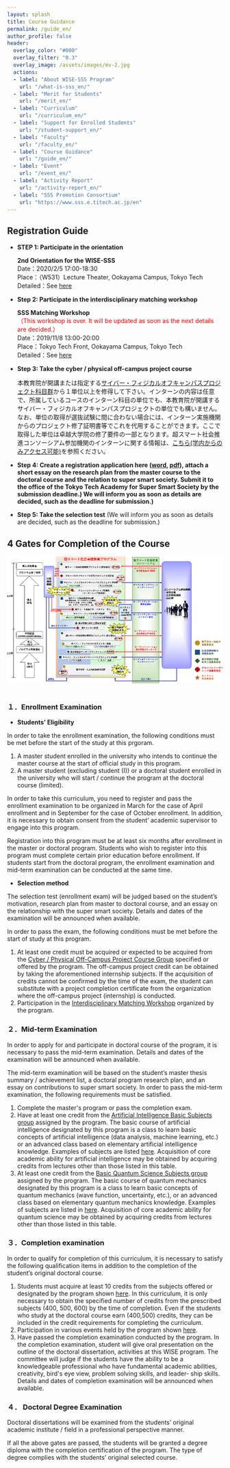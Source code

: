 ```yaml
---
layout: splash
title: Course Guidance
permalink: /guide_en/
author_profile: false
header:
  overlay_color: "#000"
  overlay_filter: "0.3"
  overlay_image: /assets/images/mv-2.jpg
  actions:
  - label: "About WISE-SSS Program"
    url: "/what-is-sss_en/"
  - label: "Merit for Students"
    url: "/merit_en/"
  - label: "Curriculum"
    url: "/curriculum_en/"
  - label: "Support for Enrolled Students"
    url: "/student-support_en/"
  - label: "Faculty"
    url: "/faculty_en/"
  - label: "Course Guidance"
    url: "/guide_en/"
  - label: "Event"
    url: "/event_en/"
  - label: "Activity Report"
    url: "/activity-report_en/"
  - label: "SSS Promotion Consortium"
    url: "https://www.sss.e.titech.ac.jp/en"
---
```


<!-- 学修案内（案）は[こちら](https://www.wise-sss.titech.ac.jp/courses/guide_SSS.pdf) -->

## Registration Guide

* **STEP 1: Participate in the orientation**

  **2nd Orientation for the WISE-SSS**<br>
  Date：2020/2/5 17:00-18:30<br>
  Place：（W531）Lecture Theater, Ookayama Campus, Tokyo Tech<br>
  Detailed：See [here](https://www.sss.e.titech.ac.jp/event-wise-orientation-20200205/)

* **Step 2: Participate in the interdisciplinary matching workshop**

  **SSS Matching Workshop**<br>
  <span style="color:Red">（This workshop is over. It will be updated as soon as the next details are decided.）</span><br>
  Date：2019/11/8 13:00-20:00<br>
  Place：Tokyo Tech Front, Ookayama Campus, Tokyo Tech<br>
  Detailed：See [here](http://www.sss.e.titech.ac.jp/event-sss-matching-ws-20191108/)

* **​Step 3: Take the cyber / physical off-campus project course**

  本教育院が開講または指定する[サイバー・フィジカルオフキャンパスプロジェクト科目群](https://www.wise-sss.titech.ac.jp/courses/off-campus.pdf)から１単位以上を修得して下さい。インターンの内容は任意で、所属しているコースのインターン科目の単位でも、本教育院が開講するサイバー・フィジカルオフキャンパスプロジェクトの単位でも構いません。なお、単位の取得が選抜試験に間に合わない場合には、インターン実施機関からのプロジェクト修了証明書等でこれを代用することができます。ここで取得した単位は卓越大学院の修了要件の一部となります。超スマート社会推進コンソーシアム参加機関のインターンに関する情報は、[こちら(学内からのみアクセス可能)](https://www.sss.e.titech.ac.jp/for_students/for_students_only/)を参照ください。

* **Step 4: Create a registration application here ([word](https://www.wise-sss.titech.ac.jp/forms/application_form.docx), [pdf](https://www.wise-sss.titech.ac.jp/forms/application_form.pdf)), attach a short essay on the research plan from the master course to the doctoral course and the relation to super smart society. Submit it to the office of the Tokyo Tech Academy for Super Smart Society by the submission deadline.) We will inform you as soon as details are decided, such as the deadline for submission.)**

* **Step 5: Take the selection test**
(We will inform you as soon as details are decided, such as the deadline for submission.)

## 4 Gates for Completion of the Course

<div style="text-align:center"><img src="/assets/images/curriculum.png" /></div><br>

### １．Enrollment Examination

* **Students' Eligibility**

In order to take the enrollment examination, the following conditions must be met before the start of the study at this prgoram.

1. A master student enrolled in the university who intends to continue the master course at the start of official study in this program.
2. A master student (excluding student (I)) or a doctoral student enrolled in the university who will start / continue the program at the doctoral course (limited).

In order to take this curriculum, you need to register and pass the enrollment examination to be organized in March for the case of April enrollment and in September for the case of October enrollment. In addition, it is necessary to obtain consent from the student’ academic supervisor to engage into this program.

Registration into this program must be at least six months after enrollment in the master or doctoral program. Students who wish to register into this program must complete certain prior education before enrollment. If students start from the doctoral program, the enrollment examination and mid-term examination can be conducted at the same time.

* **Selection method**

The selection test (enrollment exam) will be judged based on the student’s motivation, research plan from master to doctoral course, and an essay on the relationship with the super smart society. Details and dates of the examination will be announced when available.

In order to pass the exam, the following conditions must be met before the start of study at this program.

1. At least one credit must be acquired or expected to be acquired from the [Cyber / Physical Off-Campus Project Course Group]((https://www.wise-sss.titech.ac.jp/courses/off-campus.pdf)) specified or offered by the program. The off-campus project credit can be obtained by taking the aforementioned internship subjects. If the acquisition of credits cannot be confirmed by the time of the exam, the student can substitute with a project completion certificate from the organization where the off-campus project (internship) is conducted.
2. Participation in the [Interdisciplinary Matching Workshop](http://www.sss.e.titech.ac.jp/event-sss-matching-ws-20191108/) organized by the program.

### ２．Mid-term Examination

In order to apply for and participate in doctoral course of the program, it is necessary to pass the mid-term examination. Details and dates of the examination will be announced when available.

The mid-term examination will be based on the student’s master thesis summary / achievement list, a doctoral program research plan, and an essay on contributions to super smart society. In order to pass the mid-term examination, the following requirements must be satisfied.

1. Complete the master's program or pass the completion exam.
2. Have at least one credit from the [Artificial Intelligence Basic Subjects group](https://www.wise-sss.titech.ac.jp/courses/AI-Q.pdf) assigned by the program. The basic course of artificial intelligence designated by this program is a class to learn basic concepts of artificial intelligence (data analysis, machine learning, etc.) or an advanced class based on elementary artificial intelligence knowledge. Examples of subjects are listed [here](https://www.wise-sss.titech.ac.jp/courses/AI-Q.pdf). Acquisition of core academic ability for artificial intelligence may be obtained by acquiring credits from lectures other than those listed in this table.
3. At least one credit from the [Basic Quantum Science Subjects group](https://www.wise-sss.titech.ac.jp/courses/AI-Q.pdf) assigned by the program. The basic course of quantum mechanics designated by this program is a class to learn basic concepts of quantum mechanics (wave function, uncertainty, etc.), or an advanced class based on elementary quantum mechanics knowledge. Examples of subjects are listed in [here](https://www.wise-sss.titech.ac.jp/courses/AI-Q.pdf). Acquisition of core academic ability for quantum science may be obtained by acquiring credits from lectures other than those listed in this table.


### ３．Completion examination

In order to qualify for completion of this curriculum, it is necessary to satisfy the following qualification items in addition to the completion of the student’s original doctoral course.

1. Students must acquire at least 10 credits from the subjects offered or designated by the program shown [here](https://www.wise-sss.titech.ac.jp/courses/courses-event.pdf). In this curriculum, it is only necessary to obtain the specified number of credits from the prescribed subjects (400, 500, 600) by the time of completion. Even if the students who study at the doctoral course earn (400,500) credits, they can be included in the credit requirements for completing the curriculum.
2. Participation in various events held by the program shown [here](https://www.wise-sss.titech.ac.jp/courses/courses-event.pdf).
3. Have passed the completion examination conducted by the program. In the completion examination, student will give oral presentation on the outline of the doctoral dissertation, activities at this WISE program. The committee will judge if the students have the ability to be a knowledgeable professional who have fundamental academic abilities, creativity, bird's eye view, problem solving skills, and leader- ship skills. Details and dates of completion examination will be announced when available.

### ４． Doctoral Degree Examination

Doctoral dissertations will be examined from the students’ original academic institute / field in a professional perspective manner.

If all the above gates are passed, the students will be granted a degree diploma with the completion certification of the program. The type of degree complies with the students’ original selected course.
